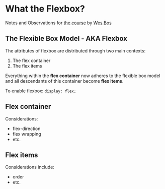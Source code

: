 # What the Flexbox?

Notes and Observations for [the course](https://flexbox.io/) by [Wes Bos](https://twitter.com/wesbos)

## The Flexible Box Model - AKA Flexbox
The attributes of flexbox are distributed through two main contexts:
1. The flex container
2. The flex items

Everything within the **flex container** now adheres to the flexible box model and all descendants of this
container become **flex items**.

To enable flexbox: `display: flex;`

## Flex container
Considerations:
* flex-direction
* flex wrapping
* etc.

## Flex items
Considerations include:
* order
* etc.
